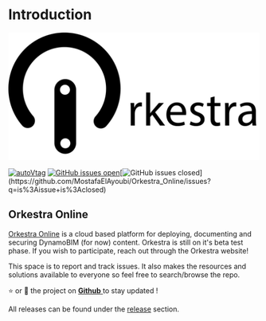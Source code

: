 # Introduction

![](.gitbook/assets/orkestra_clean.png)

  [![autoVtag](https://camo.githubusercontent.com/c2952aaa5b70473edd4ead508a42ed140ce017c8/68747470733a2f2f696d672e736869656c64732e696f2f6769746875622f762f72656c656173652f4d6f7374616661456c41796f7562692f4f726b65737472615f4f6e6c696e653f696e636c7564655f70726572656c6561736573)](https://github.com/MostafaElAyoubi/Orkestra_Online/releases) [![GitHub issues open](https://camo.githubusercontent.com/8b35c7ab9a66b1ef4bc26a279d8807efe0c7c2c5/68747470733a2f2f696d672e736869656c64732e696f2f6769746875622f6973737565732f4d6f7374616661456c41796f7562692f4f726b65737472615f4f6e6c696e652e7376673f)](https://github.com/MostafaElAyoubi/Orkestra_Online/issues)[![GitHub issues closed](https://img.shields.io/github/issues-closed/MostafaElAyoubi/Orkestra_Online.svg?)](https://github.com/MostafaElAyoubi/Orkestra_Online/issues?q=is%3Aissue+is%3Aclosed)

## Orkestra Online

[Orkestra Online](https://www.orkestra.online) is a cloud based platform for deploying, documenting and securing DynamoBIM \(for now\) content. Orkestra is still on it's beta test phase. If you wish to participate, reach out through the Orkestra website!

This space is to report and track issues. It also makes the resources and solutions available to everyone so feel free to search/browse the repo.

⭐ or 👀 the project on [**Github** ](https://github.com/MostafaElAyoubi/Orkestra_Online)to stay updated !

All releases can be found under the [release](https://github.com/MostafaElAyoubi/Orkestra_Online/releases) section.

